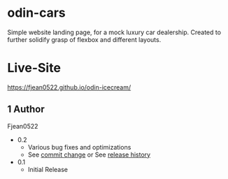 # odin-cars

Simple website landing page, for a mock luxury car dealership. Created to further solidify grasp of flexbox and different layouts.

# Live-Site
https://fjean0522.github.io/odin-icecream/

## 1 Author
Fjean0522

* 0.2
    * Various bug fixes and optimizations
    * See [commit change]() or See [release history]()
* 0.1
    * Initial Release
